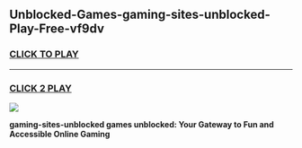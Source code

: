 
## Unblocked-Games-gaming-sites-unblocked-Play-Free-vf9dv
<h3>
<a href="https://premium76.site?title=gaming-sites-unblocked&ref=19M">CLICK TO PLAY</a></h3>
<hr>

<h3>
<a href="https://premium76.site?title=gaming-sites-unblocked&ref=19M">CLICK 2 PLAY</a>
  
</h3>

<a href="https://premium76.site?title=gaming-sites-unblocked&ref=19M"><img src="https://clearcache.store/games.png"></a>


**gaming-sites-unblocked games unblocked: Your Gateway to Fun and Accessible Online Gaming**
